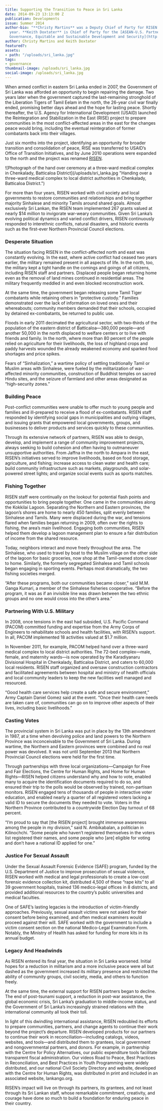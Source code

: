 ```yaml
---
title: Supporting the Transition to Peace in Sri Lanka
date: 2014-09-23 13:13:00 Z
publication: Developments
issue: Summer 2014
author-bio: "**Christy Martins** was a Deputy Chief of Party for RISEN in its final
  year. **Keith Doxtater** is Chief of Party for the [ASEAN-U.S. Partnership for Good
  Governance, Equitable and Sustainable Development and Security](http://dai.com/our-work/projects/southeast-asia%E2%80%94asean-us-partnership-good-governance-equitable-and-sustainable)."
author: Christy Martins and Keith Doxtater
featured?: 
assets:
- path: "/uploads/sri_lanka.jpg"
tags:
- governance
thumbnail-image: /uploads/sri_lanka.jpg
social-image: /uploads/sri_lanka.jpg
---
```


<p>When armed conflict in eastern Sri Lanka ended in 2007, the Government of Sri Lanka was afforded an opportunity to begin repairing the damage. Two years later when the government captured the last-remaining stronghold of the Liberation Tigers of Tamil Eelam in the north, the 26-year civil war finally ended, promising better days ahead and the hope for lasting peace. Shortly thereafter, the U.S. Agency for International Development (USAID) launched the Reintegration and Stabilization in the East (RISE) project to prepare communities in the most conflict-affected areas in the east for the changes peace would bring, including the eventual reintegration of former combatants back into their villages.  </p>



<p>Just six months into the project, identifying an opportunity for broader transition and consolidation of peace, RISE was transferred to USAID’s Office of Transition Initiatives, and by June 2010 operations were expanded to the north and the project was renamed <a href="http://dai.com/our-work/projects/sri-lanka—reintegration-and-stabilization-east-and-north-risen">RISEN</a>.</p>
![Photograph of the hand over ceremony at a three-ward medical complex in Chenkalady, Batticaloa District](/uploads/sri_lanka.jpg "Handing over a three-ward medical complex to local district authorities in Chenkalady, Batticaloa District.") 
<p>For more than four years, RISEN worked with civil society and local governments to restore communities and relationships and bring together majority Sinhalese and minority Tamils around shared goals. Almost exclusively Sri Lankan, the RISEN team implemented 267 grants valued at nearly $14 million to invigorate war-weary communities. Given Sri Lanka’s evolving political dynamics and varied conflict drivers, RISEN continuously responded to interethnic conflicts, natural disasters, and historic events such as the first-ever Northern Provincial Council elections.</p>
<h3>Desperate Situation</h3>
<p>The situation facing RISEN in the conflict-affected north and east was constantly evolving. In the east, where active conflict had ceased two years earlier, the military remained present in all aspects of life. In the north, too, the military kept a tight handle on the comings and goings of all citizens, including RISEN staff and partners. Displaced people began returning home even as the removal of land mines continued in residential areas. The military frequently meddled in and even blocked reconstruction work.</p>
<p>At the same time, the government began releasing some Tamil Tiger combatants while retaining others in “protective custody.” Families demonstrated over the lack of information on loved ones and their whereabouts; community members demanded that their schools, occupied by detained ex-combatants, be returned to public use.</p>
<p>Floods in early 2011 decimated the agricultural sector, with two-thirds of the population of the eastern district of Batticaloa—380,000 people—and another 50,000 in the north displaced to welfare centers or to live with friends and family. In the north, where more than 80 percent of the people relied on agriculture for their livelihoods, the loss of highland crops and paddy harvests wounded the already weakened economy and sparked food shortages and price spikes.</p>
<p>Fears of “Sinhalization,” a wartime policy of settling traditionally Tamil or Muslim areas with Sinhalese, were fueled by the militarization of war-affected minority communities, construction of Buddhist temples on sacred Hindu sites, and the seizure of farmland and other areas designated as “high-security zones.”</p>
<h3>Building Peace</h3>
<p>Post-conflict communities were unable to offer much to young people and families and ill-prepared to receive a flood of ex-combatants. RISEN staff responded by identifying social gaps in municipalities and outlying villages, and issuing grants that empowered local governments, groups, and businesses to deliver products and services quickly to these communities.</p>
<p>Through its extensive network of partners, RISEN was able to design, develop, and implement a range of community improvement projects, always seeking to build cohesion and often having to outmaneuver unsupportive authorities. From Jaffna in the north to Ampara in the east, RISEN’s initiatives served to improve livelihoods, based on food storage, agriculture, and fishing; increase access to clean water and health care; build community infrastructure such as markets, playgrounds, and solar-powered street lights; and organize social events such as sports matches.</p>
<h3>Fishing Together</h3>
<p>RISEN staff were continually on the lookout for potential flash points and opportunities to bring people together. One came in the communities along the Kokkilai Lagoon. Separating the Northern and Eastern provinces, the lagoon’s shores are home to nearly 450 families, split evenly between Sinhalese and Tamils. Many were displaced during the war, and tensions flared when families began returning in 2009, often over the rights to fishing, the area’s main livelihood. Engaging both communities, RISEN helped them develop a lagoon management plan to ensure a fair distribution of income from the shared resource.</p>
<p>Today, neighbors interact and move freely throughout the area. The Sinhalese, who used to travel by boat to the Muslim village on the other side of the lagoon for basic groceries, now shop at the Tamil-owned store closer to home. Similarly, the formerly segregated Sinhalese and Tamil schools began engaging in sporting events. Perhaps most dramatically, the two fishing societies merged.</p>
<p>“After these programs, both our communities became closer,” said M.M. Ganga Kumari, a member of the Sinhalese fisheries cooperative. “Before the program, it was as if an invisible line was drawn between the two ethnic groups and no one would cross into the other’s area.”</p>
<h3>Partnering With U.S. Military</h3>
<p>In 2008, once tensions in the east had subsided, U.S. Pacific Command (PACOM) committed funding and expertise from the Army Corps of Engineers to rehabilitate schools and health facilities, with RISEN’s support. In all, PACOM implemented 18 activities valued at $1.7 million.</p>
<p>In November 2011, for example, PACOM helped hand over a three-ward medical complex to local district authorities. The 72-bed complex—male, female, and maternity wards—is now operated by the Karadiyanaru Divisional Hospital in Chenkalady, Batticaloa District, and caters to 60,000 local residents. RISEN staff organized and oversaw construction contractors and facilitated agreements between hospital and  ministry of health officials and local community leaders to keep the new facilities well managed and resourced.</p>
<p>“Good health care services help create a safe and secure environment,” Army Captain Daniel Gomez said at the event. “Once their health care needs are taken care of, communities can go on to improve other aspects of their lives, including basic livelihoods.”</p>
<h3>Casting Votes</h3>
<p>The provincial system in Sri Lanka was put in place by the 13th amendment in 1987, at a time when devolving police and land powers to the Northern Province was inconceivable to the Government of Sri Lanka. During wartime, the Northern and Eastern provinces were combined and no real power was devolved. It was not until September 2013 that Northern Provincial Council elections were held for the first time. </p>
<p>Through partnerships with three local organizations—Campaign for Free and Fair Elections, the Centre for Human Rights, and Home for Human Rights—RISEN helped citizens understand why and how to vote, enabled many to acquire the identification documents required to do so, and ensured their trip to the polls would be observed by trained, non-partisan monitors. RISEN engaged tens of thousands of people in interactive voter education, and enabled nearly a quarter of all registered voters lacking a valid ID to secure the documents they needed to vote.
Voters in the Northern Province contributed to a countrywide Election Day turnout of 68 percent.
</p>
<p>“I’m proud to say that [the RISEN project] brought immense awareness among the people in my division,” said N. Ambikabalan, a politician in Kilinochchi. “Some people who haven’t registered themselves in the voters list registered their names, and some people who [are] eligible for voting and don’t have a national ID applied for one.”</p>
<h3>Justice For Sexual Assault</h3>
<p>Under the Sexual Assault Forensic Evidence (SAFE) program, funded by the U.S. Department of Justice to improve prosecution of sexual violence, RISEN worked with medical and legal professionals to create a low-cost forensic evidence collection kit, distributed 4,500 of these “rape kits” to all 39 government hospitals, trained 136 medico-legal offices in 8 districts, and provided additional resources to the country’s public universities and medical faculties.</p>
<p>One of SAFE’s lasting legacies is the introduction of victim-friendly approaches. Previously, sexual assault victims were not asked for their consent before being examined, and often medical examiners would proceed against their will. SAFE worked with the government to include a victim consent section on the national Medico-Legal Examination Form. Notably, the Ministry of Health has asked for funding for more kits in its annual budget.</p>
<h3>Legacy And Headwinds</h3>
<p>As RISEN entered its final year, the situation in Sri Lanka worsened. Initial hopes for a reduction in militarism and a more inclusive peace were all but dashed as the government increased its military presence and restricted the ability of community groups, civil society, media, and others to function freely.</p>
<p>At the same time, the external support for RISEN partners began to decline. The end of post-tsunami support, a reduction in post-war assistance, the global economic crisis, Sri Lanka’s graduation to middle-income status, and the Government of Sri Lanka’s increasingly strained relations with the international community all took their toll.</p>
<p>In light of this dwindling international assistance, RISEN redoubled its efforts to prepare communities, partners, and change agents to continue their work beyond the project’s departure. RISEN developed products for our partners to continue their work in reconciliation—including catalogs, videos, websites, and tools—and distributed them to grantees, local government and nongovernmental partners, and donors. For example, in partnership with the Centre for Policy Alternatives, our public expenditure tools facilitate transparent fiscal administration. Our videos Road to Peace, Best Practices in Reconciliation, and Best Practices in Youth Programming were widely distributed, and our national Civil Society Directory and website, developed with the Centre for Human Rights, was distributed in print and included in an associated website, lankango.org.</p>
<p>RISEN’s impact will live on through its partners, its grantees, and not least through its Sri Lankan staff, whose remarkable commitment, creativity, and courage have done so much to build a foundation for enduring peace in their country.</p>
